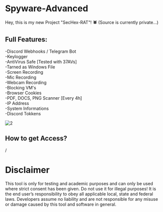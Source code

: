 # Spyware-Advanced

Hey, this is my new Project "SecHex-RAT"! 🕷 (Source is currently private...) 

## Full Features:
-Discord Webhooks / Telegram Bot                                            
-Keylogger                                            
-AntiVirus Safe   [Tested with 37AVs]                                        
-Tarned as Windows File                                           
-Screen Recording                                            
-Mic Recording                                            
-Webcam Recording                                            
-Blocking VM's                                            
-Browser Cookies                                            
-PDF, DOCS, PNG Scanner [Every 4h]   
-IP Address                                      
-System Informations       
-Discord Tokkens


![2](https://user-images.githubusercontent.com/96635023/233648827-2b5ac0a5-8bbe-48fe-bfe9-8e1e427f862a.png)


## How to get Access?
/


# Disclaimer
This tool is only for testing and academic purposes and can only be used where strict consent has been given. Do not use it for illegal purposes! It is the end user’s responsibility to obey all applicable local, state and federal laws. Developers assume no liability and are not responsible for any misuse or damage caused by this tool and software in general.
